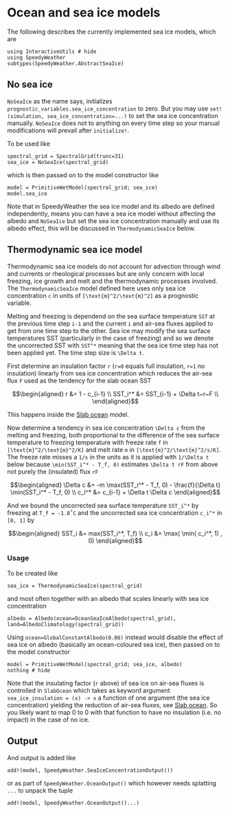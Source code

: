 # Ocean and sea ice models

The following describes the currently implemented sea ice models,
which are

```@example sea_ice
using InteractiveUtils # hide
using SpeedyWeather
subtypes(SpeedyWeather.AbstractSeaIce)
```

## No sea ice

`NoSeaIce` as the name says, initializes `prognostic_variables.sea_ice_concentration` 
to zero. But you may use `set!(simulation, sea_ice_concentration=...)` to set the
sea ice concentration manually. `NoSeaIce` does not to anything on every time step
so your manual modifications will prevail after `initialize!`.

To be used like

```@example sea_ice
spectral_grid = SpectralGrid(trunc=31)
sea_ice = NoSeaIce(spectral_grid)
```

which is then passed on to the model constructor like

```@example sea_ice
model = PrimitiveWetModel(spectral_grid; sea_ice)
model.sea_ice
```

Note that in SpeedyWeather the sea ice model and its albedo are defined
independently, means you can have a sea ice model without affecting the albedo
and `NoSeaIce` but set the sea ice concentration manually and use its albedo
effect, this will be discussed in `ThermodynamicSeaIce` below.

## Thermodynamic sea ice model

Thermodynamic sea ice models do not account for advection through wind and currents or rheological processes
but are only concern with local freezing, ice growth and melt and the thermodynamic processes involved.
The `ThermodynamicSeaIce` model defined here uses only sea ice concentration ``c`` in units of
``[\text{m}^2/\text{m}^2]`` as a prognostic variable.

Melting and freezing is dependend on the sea surface temperature ``SST`` at the previous time step ``i-1``
and the current ``i`` and air-sea fluxes applied to get from one time step to the other.
Sea ice may modify the sea surface temperatures SST (particularly in the case of freezing) and so we denote the
uncorrected SST with ``SST^*`` meaning that the sea ice time step has not been applied yet.
The time step size is ``\Delta t``.

First determine an insulation factor ``r`` (``r=0`` equals full insulation, ``r=1`` no insulation) linearly
from sea ice concentration which reduces the air-sea flux ``F`` used as the tendency for the slab ocean SST
```math
\begin{aligned}
r &= 1 - c_{i-1} \\
SST_i^* &= SST_{i-1} + \Delta t~r~F \\
\end{aligned}
```
This happens inside the [Slab ocean](@ref) model.

Now determine a tendency in sea ice concentration ``\Delta c`` from the melting and freezing, both proportional to the
difference of the sea surface temperature to freezing temperature with freeze rate ``f`` in ``[\text{m}^2/\text{m}^2/K]``
and melt rate ``m`` in ``[\text{m}^2/\text{m}^2/s/K]``. The freeze rate misses a ``1/s`` in the units as it is applied with
``1/\Delta t`` below because ``\min(SST_i^* - T_f, 0)`` estimates ``\Delta t rF`` from above not purely the
(insulated) flux ``rF``

```math
\begin{aligned}
\Delta c &= -m \max(SST_i^* - T_f, 0) - \frac{f}{\Delta t} \min(SST_i^* - T_f, 0) \\
c_i^* &= c_{i-1} + \Delta t \Delta c
\end{aligned}
```

And we bound the uncorrected sea surface temperature ``SST_i^*`` by freezing at ``T_f = -1.8˚C``
and the uncorrected sea ice concentration ``c_i^*`` in ``[0, 1]`` by

```math
\begin{aligned}
SST_i &= max(SST_i^*, T_f) \\
c_i &= \max( \min( c_i^*, 1) , 0)
\end{aligned}
```

### Usage

To be created like

```@example sea_ice
sea_ice = ThermodynamicSeaIce(spectral_grid)
```

and most often together with an albedo that scales linearly with sea ice concentration

```@example sea_ice
albedo = Albedo(ocean=OceanSeaIceAlbedo(spectral_grid), land=AlbedoClimatology(spectral_grid))
```

Using `ocean=GlobalConstantAlbedo(0.06)` instead would disable the effect of sea ice on
albedo (basically an ocean-coloured sea ice), then passed on to the model constructor

```@example sea_ice
model = PrimitiveWetModel(spectral_grid; sea_ice, albedo)
nothing # hide
```

Note that the insulating factor (``r`` above) of sea ice on air-sea fluxes is controlled
in `SlabOcean` which takes as keyword argument `sea_ice_insulation = (x) -> x` a function
of one argument (the sea ice concentration) yielding the reduction of air-sea fluxes,
see [Slab ocean](@ref). So you likely want to map 0 to 0 with that function to have
no insulation (i.e. no impact) in the case of no ice.

## Output

And output is added like

```@example sea_ice
add!(model, SpeedyWeather.SeaIceConcentrationOutput())
```

or as part of `SpeedyWeather.OceanOutput()` which however needs splatting `...`
to unpack the tuple

```@example sea_ice
add!(model, SpeedyWeather.OceanOutput()...)
```

